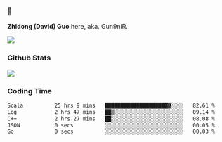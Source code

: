 ### 👋 

**Zhidong (David) Guo** here, aka. Gun9niR.

![](https://komarev.com/ghpvc/?username=Gun9niR&label=Total+Views)

### Github Stats

<img src="https://github-readme-stats.vercel.app/api?username=Gun9niR&count_private=true&show_icons=true&theme=vue-dark&hide_title=true">

### Coding Time

<!--START_SECTION:waka-->

```txt
Scala          25 hrs 9 mins   ████████████████████▓░░░░   82.61 %
Log            2 hrs 47 mins   ██▒░░░░░░░░░░░░░░░░░░░░░░   09.14 %
C++            2 hrs 27 mins   ██░░░░░░░░░░░░░░░░░░░░░░░   08.08 %
JSON           0 secs          ░░░░░░░░░░░░░░░░░░░░░░░░░   00.05 %
Go             0 secs          ░░░░░░░░░░░░░░░░░░░░░░░░░   00.03 %
```

<!--END_SECTION:waka-->
